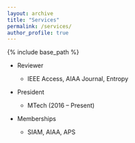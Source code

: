 ```yaml
---
layout: archive
title: "Services"
permalink: /services/
author_profile: true
---
```


{% include base_path %}



* Reviewer
  * IEEE Access, AIAA Journal, Entropy

* President 
  * MTech (2016 – Present)

* Memberships
  * SIAM, AIAA, APS
